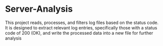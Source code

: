 # Server-Analysis
This project reads, processes, and filters log files based on the status code. It is designed to extract relevant log entries, specifically those with a status code of 200 (OK), and write the processed data into a new file for further analysis
